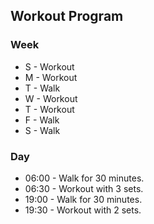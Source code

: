 ## Workout Program

### Week

- S - Workout
- M - Workout
- T - Walk
- W - Workout
- T - Workout
- F - Walk
- S - Walk

### Day

- 06:00 - Walk for 30 minutes.
- 06:30 - Workout with 3 sets.
- 19:00 - Walk for 30 minutes.
- 19:30 - Workout with 2 sets.
